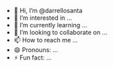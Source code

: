 - 👋 Hi, I’m @darrellosanta
- 👀 I’m interested in ...
- 🌱 I’m currently learning ...
- 💞️ I’m looking to collaborate on ...
- 📫 How to reach me ...
- 😄 Pronouns: ...
- ⚡ Fun fact: ...

<!---
darrellosanta/darrellosanta is a ✨ special ✨ repository because its `README.md` (this file) appears on your GitHub profile.
You can click the Preview link to take a look at your changes.
--->
